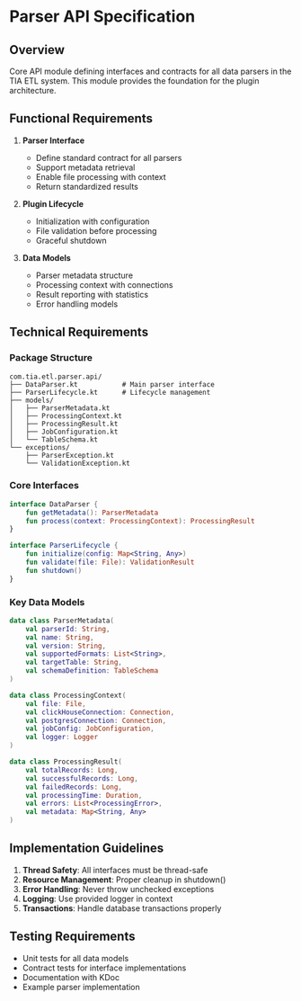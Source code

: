 # Parser API Specification

## Overview

Core API module defining interfaces and contracts for all data parsers in the TIA ETL system. This module provides the foundation for the plugin architecture.

## Functional Requirements

1. **Parser Interface**
   - Define standard contract for all parsers
   - Support metadata retrieval
   - Enable file processing with context
   - Return standardized results

2. **Plugin Lifecycle**
   - Initialization with configuration
   - File validation before processing
   - Graceful shutdown

3. **Data Models**
   - Parser metadata structure
   - Processing context with connections
   - Result reporting with statistics
   - Error handling models

## Technical Requirements

### Package Structure
```
com.tia.etl.parser.api/
├── DataParser.kt           # Main parser interface
├── ParserLifecycle.kt      # Lifecycle management
├── models/
│   ├── ParserMetadata.kt
│   ├── ProcessingContext.kt
│   ├── ProcessingResult.kt
│   ├── JobConfiguration.kt
│   └── TableSchema.kt
└── exceptions/
    ├── ParserException.kt
    └── ValidationException.kt
```

### Core Interfaces

```kotlin
interface DataParser {
    fun getMetadata(): ParserMetadata
    fun process(context: ProcessingContext): ProcessingResult
}

interface ParserLifecycle {
    fun initialize(config: Map<String, Any>)
    fun validate(file: File): ValidationResult
    fun shutdown()
}
```

### Key Data Models

```kotlin
data class ParserMetadata(
    val parserId: String,
    val name: String,
    val version: String,
    val supportedFormats: List<String>,
    val targetTable: String,
    val schemaDefinition: TableSchema
)

data class ProcessingContext(
    val file: File,
    val clickHouseConnection: Connection,
    val postgresConnection: Connection,
    val jobConfig: JobConfiguration,
    val logger: Logger
)

data class ProcessingResult(
    val totalRecords: Long,
    val successfulRecords: Long,
    val failedRecords: Long,
    val processingTime: Duration,
    val errors: List<ProcessingError>,
    val metadata: Map<String, Any>
)
```

## Implementation Guidelines

1. **Thread Safety**: All interfaces must be thread-safe
2. **Resource Management**: Proper cleanup in shutdown()
3. **Error Handling**: Never throw unchecked exceptions
4. **Logging**: Use provided logger in context
5. **Transactions**: Handle database transactions properly

## Testing Requirements

- Unit tests for all data models
- Contract tests for interface implementations
- Documentation with KDoc
- Example parser implementation